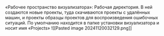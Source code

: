«Рабочее пространство визуализатора»: Рабочая директория. В ней создаются новые проекты, туда скачиваются проекты с удалённых машин, и проекты образцы проектов для воспроизведения ошибочных ситуаций. По умолчанию находится в папке установки визуализатора и носит имя «Projects»
![[Pasted image 20241120032129.png]]